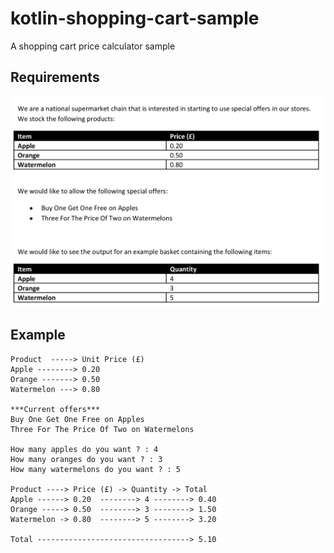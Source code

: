 # kotlin-shopping-cart-sample
A shopping cart price calculator sample

## Requirements

![requirements](requirements.png)

## Example

```
Product  -----> Unit Price (£)
Apple --------> 0.20
Orange -------> 0.50
Watermelon ---> 0.80

***Current offers***
Buy One Get One Free on Apples
Three For The Price Of Two on Watermelons

How many apples do you want ? : 4
How many oranges do you want ? : 3
How many watermelons do you want ? : 5

Product ----> Price (£) -> Quantity -> Total 
Apple ------> 0.20  --------> 4 --------> 0.40
Orange -----> 0.50  --------> 3 --------> 1.50
Watermelon -> 0.80  --------> 5 --------> 3.20

Total ----------------------------------> 5.10
```
